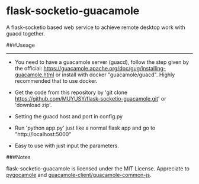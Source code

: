 # flask-socketio-guacamole

A flask-socketio based web service to achieve remote desktop work with guacd together.

###Useage

---

- You need to have a guacamole server (guacd), follow the step given by the official: 
https://guacamole.apache.org/doc/gug/installing-guacamole.html or install with docker
 "guacamole/guacd". Highly recommended that to use docker.
 
- Get the code from this repository by 
'git clone https://github.com/MUYUSY/flask-socketio-guacamole.git' or 'download zip'.

- Setting the guacd host and port in config.py

- Run 'python app.py' just like a normal flask app and go to "http://localhost:5000"

- Easy to use with just input the parameters.


###Notes

flask-socketio-guacamole is licensed under the MIT License.
Appreciate to [pygocamole](https://github.com/mohabusama/pyguacamole) and 
[guacamole-client/guacamole-common-js](https://github.com/apache/guacamole-client/tree/master/guacamole-common-js).

   

